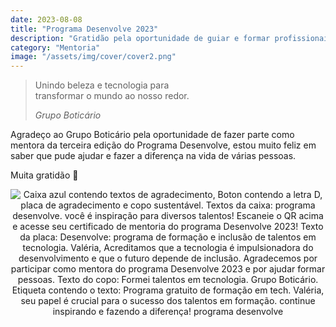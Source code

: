 ```yaml
---
date: 2023-08-08
title: "Programa Desenvolve 2023"
description: "Gratidão pela oportunidade de guiar e formar profissionais incríveis em tecnologia."
category: "Mentoria"
image: "/assets/img/cover/cover2.png"
---
```


<blockquote>  
  <p>Unindo beleza e tecnologia para <br/>transformar o mundo ao nosso redor.</p>
  <cite>Grupo Boticário</cite>
</blockquote>

Agradeço ao Grupo Boticário pela oportunidade de fazer parte como mentora da terceira edição do Programa Desenvolve, estou muito feliz em saber que pude ajudar e fazer a diferença na vida de várias pessoas.

Muita gratidão 💙


<div class="midSize" align="center">

![Caixa azul contendo textos de agradecimento, Boton contendo a letra D, placa de agradecimento e copo sustentável. Textos da caixa: programa desenvolve. você é inspiração para diversos talentos! Escaneie o QR acima e acesse seu certificado de mentoria do programa Desenvolve 2023! Texto da placa: Desenvolve: programa de formação e inclusão de talentos em tecnologia. Valéria, Acreditamos que a tecnologia é impulsionadora do desenvolvimento e que o futuro depende de inclusão. Agradecemos por participar como mentora do programa Desenvolve 2023 e por ajudar formar pessoas. Texto do copo: Formei talentos em tecnologia. Grupo Boticário. Etiqueta contendo o texto: Programa gratuito de formação em tech. Valéria, seu papel é crucial para o sucesso dos talentos em formação. continue inspirando e fazendo a diferença! programa desenvolve](/assets/img/programa_desenvolve.png)

</div>
